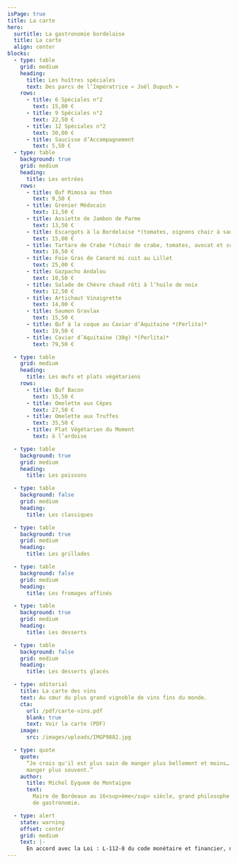 ```yaml
---
isPage: true
title: La carte
hero:
  surtitle: La gastronomie bordelaise
  title: La carte
  align: center
blocks:
  - type: table
    grid: medium
    heading:
      title: Les huîtres spéciales
      text: Des parcs de l’Impératrice « Joël Dupuch »
    rows:
      - title: 6 Spéciales n°2
        text: 15,00 €
      - title: 9 Spéciales n°2
        text: 22,50 €
      - title: 12 Spéciales n°2
        text: 30,00 €
      - title: Saucisse d’Accompagnement
        text: 5,50 €
  - type: table
    background: true
    grid: medium
    heading:
      title: Les entrées
    rows:
      - title: Œuf Mimosa au thon
        text: 9,50 €
      - title: Grenier Médocain
        text: 11,50 €
      - title: Assiette de Jambon de Parme
        text: 13,50 €
      - title: Escargots à la Bordelaise *(tomates, oignons chair à saucisse, persil…)*
        text: 15,00 €
      - title: Tartare de Crabe *(chair de crabe, tomates, avocat et sorbet citron vert)*
        text: 18,50 €
      - title: Foie Gras de Canard mi cuit au Lillet
        text: 25,00 €
      - title: Gazpacho Andalou
        text: 10,50 €
      - title: Salade de Chèvre chaud rôti à l’huile de noix
        text: 12,50 €
      - title: Artichaut Vinaigrette
        text: 14,00 €
      - title: Saumon Gravlax
        text: 15,50 €
      - title: Œuf à la coque au Caviar d’Aquitaine *(Perlita)*
        text: 19,50 €
      - title: Caviar d’Aquitaine (30g) *(Perlita)*
        text: 79,50 €

  - type: table
    grid: medium
    heading:
      title: Les œufs et plats végétariens
    rows:
      - title: Œuf Bacon
        text: 15,50 €
      - title: Omelette aux Cèpes
        text: 27,50 €
      - title: Omelette aux Truffes
        text: 35,50 €
      - title: Plat Végétarien du Moment
        text: à l’ardoise

  - type: table
    background: true
    grid: medium
    heading:
      title: Les poissons

  - type: table
    background: false
    grid: medium
    heading:
      title: Les classiques

  - type: table
    background: true
    grid: medium
    heading:
      title: Les grillades

  - type: table
    background: false
    grid: medium
    heading:
      title: Les fromages affinés

  - type: table
    background: true
    grid: medium
    heading:
      title: Les desserts

  - type: table
    background: false
    grid: medium
    heading:
      title: Les desserts glacés

  - type: editorial
    title: La carte des vins
    text: Au cœur du plus grand vignoble de vins fins du monde.
    cta:
      url: /pdf/carte-vins.pdf
      blank: true
      text: Voir la carte (PDF)
    image:
      src: /images/uploads/IMGP9882.jpg

  - type: quote
    quote:
      “Je crois qu'il est plus sain de manger plus bellement et moins… et de
      manger plus souvent.”
    author:
      title: Michel Eyquem de Montaigne
      text:
        Maire de Bordeaux au 16<sup>ème</sup> siècle, grand philosophe et amateur
        de gastronomie.

  - type: alert
    state: warning
    offset: center
    grid: medium
    text: |-
      En accord avec la Loi : L-112-8 du code monétaire et financier, nous n’acceptons plus les chèques. Prix nets TVA au taux de 10 % incluse (20% sur les Alcools) et Service compris.
---
```

